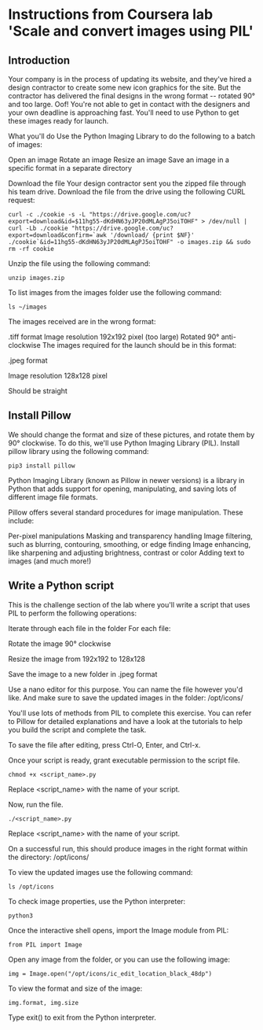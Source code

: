 # Instructions from Coursera lab 'Scale and convert images using PIL'

## Introduction
Your company is in the process of updating its website, and they've hired a design contractor to create some new icon graphics for the site. But the contractor has delivered the final designs in the wrong format -- rotated 90° and too large. Oof! You're not able to get in contact with the designers and your own deadline is approaching fast. You'll need to use Python to get these images ready for launch.


What you'll do
Use the Python Imaging Library to do the following to a batch of images:


Open an image
Rotate an image
Resize an image
Save an image in a specific format in a separate directory


Download the file
Your design contractor sent you the zipped file through his team drive. Download the file from the drive using the following CURL request:
```
curl -c ./cookie -s -L "https://drive.google.com/uc?export=download&id=$11hg55-dKdHN63yJP20dMLAgPJ5oiTOHF" > /dev/null | curl -Lb ./cookie "https://drive.google.com/uc?export=download&confirm=`awk '/download/ {print $NF}' ./cookie`&id=11hg55-dKdHN63yJP20dMLAgPJ5oiTOHF" -o images.zip && sudo rm -rf cookie
```

Unzip the file using the following command:
```
unzip images.zip
```

To list images from the images folder use the following command:

```
ls ~/images
```

The images received are in the wrong format:

.tiff format
Image resolution 192x192 pixel (too large)
Rotated 90° anti-clockwise
The images required for the launch should be in this format:

.jpeg format

Image resolution 128x128 pixel

Should be straight


## Install Pillow

We should change the format and size of these pictures, and rotate them by 90° clockwise. To do this, we'll use Python Imaging Library (PIL). Install pillow library using the following command:
```
pip3 install pillow
```

Python Imaging Library (known as Pillow in newer versions) is a library in Python that adds support for opening, manipulating, and saving lots of different image file formats.

Pillow offers several standard procedures for image manipulation. These include:

Per-pixel manipulations
Masking and transparency handling
Image filtering, such as blurring, contouring, smoothing, or edge finding
Image enhancing, like sharpening and adjusting brightness, contrast or color
Adding text to images (and much more!)

## Write a Python script

This is the challenge section of the lab where you'll write a script that uses PIL to perform the following operations:

Iterate through each file in the folder
For each file:

Rotate the image 90° clockwise

Resize the image from 192x192 to 128x128

Save the image to a new folder in .jpeg format

Use a nano editor for this purpose. You can name the file however you'd like. And make sure to save the updated images in the folder: /opt/icons/

You'll use lots of methods from PIL to complete this exercise. You can refer to Pillow for detailed explanations and have a look at the tutorials to help you build the script and complete the task.

To save the file after editing, press Ctrl-O, Enter, and Ctrl-x.

Once your script is ready, grant executable permission to the script file.
```
chmod +x <script_name>.py
```
Replace <script_name> with the name of your script.

Now, run the file.
```
./<script_name>.py
```

Replace <script_name> with the name of your script.

On a successful run, this should produce images in the right format within the directory: /opt/icons/

To view the updated images use the following command:
```
ls /opt/icons
```

To check image properties, use the Python interpreter:
```
python3
```
Once the interactive shell opens, import the Image module from PIL:

```
from PIL import Image
```
Open any image from the folder, or you can use the following image:

```
img = Image.open("/opt/icons/ic_edit_location_black_48dp")
```
To view the format and size of the image:

```
img.format, img.size
```
Type exit() to exit from the Python interpreter.



